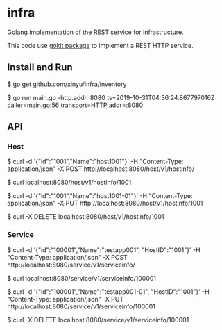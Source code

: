 # infra
Golang implementation of the REST service for infrastructure.

This code use [gokit package](https://gokit.io) to implement a REST HTTP service.

## Install and Run
$ go get github.com/xinyu/infra/inventory

$ go run main.go -http.addr :8080
ts=2019-10-31T04:36:24.867797016Z caller=main.go:56 transport=HTTP addr=:8080


## API
### Host
$ curl -d '{"id":"1001","Name":"host1001"}' -H "Content-Type: application/json" -X POST http://localhost:8080/host/v1/hostinfo/

$ curl localhost:8080/host/v1/hostinfo/1001

$ curl -d '{"id":"1001","Name":"host1001-01"}' -H "Content-Type: application/json" -X PUT http://localhost:8080/host/v1/hostinfo/1001

$ curl -X DELETE localhost:8080/host/v1/hostinfo/1001

### Service
$ curl -d '{"id":"100001","Name":"testapp001", "HostID":"1001"}' -H "Content-Type: application/json" -X POST http://localhost:8080/service/v1/serviceinfo/

$ curl localhost:8080/service/v1/serviceinfo/100001

$ curl -d '{"id":"100001","Name":"testapp001-01", "HostID":"1001"}' -H "Content-Type: application/json" -X PUT http://localhost:8080/service/v1/serviceinfo/100001

$ curl -X DELETE localhost:8080/service/v1/serviceinfo/100001

 
